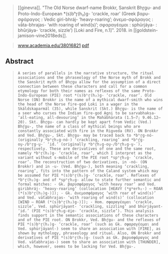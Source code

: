 > [[ginevra]]. "The Old Norse dwarf-name Brokkr, Sanskrit Bhr̥gu- and Proto-Indo-European *(s)bʰr̥(h₂)g- 'crackle, roar' (Greek βαρυ-σφάραγος : Vedic giri-bhráj- ‘heavy-roaring’; ἀνεμο-σφάραγος : vā́ta-bhrajas- ‘with roaring of wind(s)’; σφαραγέομαι : sphūrjáya- : bhūrjáya- ‘crackle, sizzle’) [Loki and Fire, n.1]". 2018. in [[goldstein-jamison-vine2018eds]].

> www.academia.edu/38016821
> [pdf](ginevra2018-brokkr.pdf)


## Abstract
> `A series of parallels in the narrative structure, the ritual associations and the phraseology of the Norse myth of Brokk and the Sanskrit myth of Bhr̥gu allow for the assumption of a direct connection between these characters and call for a common etymology for both their names as reflexes of the same Proto-Indo-European (PIE) root *(s)bʰr̥(h₂)g- ‘crackle, roar’. Old Norse (ON) Brokkr is the name of a mythical dwarf-smith who wins the head of the Norse fire-god Loki in a wager in the Skáldskaparmál (35), while Sanskrit (Skt.) Bhr̥gu- is the name of a seer who curses the Indian fire-god Agni to be sarvabhakṣa- ‘all-eating, all-devouring’ in the Mahābhārata (1.5–7; 9.46.12–20). Skt. Bhr̥gu- can hardly be kept apart from Vedic (Ved.) Bhŕ̥gu-, the name of a class of mythical beings who are constantly associated with fire in the Rigveda (RV). ON Brokkr and Ved. Bhŕ̥gu-, Skt. Bhr̥gu- may be traced back to *bʰr̥g-nó- (originally *bʰr̥h₂g-nó-) ‘crackling, roaring’ and *bʰŕ̥g-oṷ-/bʰr̥g-ṷ-´ ‘id.’ (originally *bʰŕ̥h₂g-oṷ-/bʰr̥h₂g-ṷ-´), respectively. These are derivatives of one and the same root, namely *bʰr̥(h₂)g- ‘crackle, roar’, which I interpret as the variant without s-mobile of the PIE root *spʰr̥h₂g- ‘crackle, roar’. The reconstruction of two derivatives, in -nó- (ON Brokkr) and in -u- (Ved. Bhŕ̥gu-), both meaning ‘crackling, roaring’, fits into the pattern of the Caland system which may be assumed for PIE *(s)bʰr̥(h₂)g- ‘crackle, roar’. Reflexes of *bʰr̥(h₂)g- and of *spʰr̥h₂g- allow to state further semantic and formal matches: - Gk. βαρυσφάραγος ‘with heavy roar’ and Ved. giribhráj- ‘heavy-roaring’ (collocation [HEAVY (*gʷerh₂-) – ROAR (*(s)bʰr̥(h₂)g-)]); - Gk. ἀνεμοσφάραγος ‘with roar of wind(s)’ and Ved. vā́tabhrajas- ‘with roaring of wind(s)’ (collocation [WIND – ROAR (*(s)bʰr̥(h₂)g-)]); - Hom. σφαραγέομαι ‘crackle, sizzle’, Ved. sphūrjáyant- ‘crackling, sizzling’ and bhūrjáyant- ‘id.’ (PIE *(s)bʰr̥h₂g-éi̯e- ‘crackle, sizzle’). This analysis finds support in the semantic associations of these characters and of the PIE root. ON Brokkr, Ved. Bhŕ̥gu- and the reflexes of PIE *(s)bʰr̥(h₂)g- ‘crackle, roar’ (such as Gk. σφαραγέομαι and Ved. sphūrjáyant-) seem to share an association with [FIRE], as shown by mythology, phraseology and ritual. Also, ON Brokkr and derivatives of PIE *(s)bʰr̥(h₂)g- (such as Gk. βαρυσφάραγος and Ved. vā́tabhrajas-) seem to share an association with [THUNDER], which, however, seems to be lacking for Ved. Bhŕ̥gu-.`